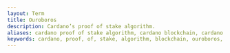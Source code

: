 ```yaml
---
layout: Term
title: Ouroboros
description: Cardano’s proof of stake algorithm.
aliases: cardano proof of stake algorithm, cardano blockchain, cardano blockchain protocol, cardano network protocol, ouroboros, egyptians
keywords: cardano, proof, of, stake, algorithm, blockchain, ouroboros, praos, omega
---
```

